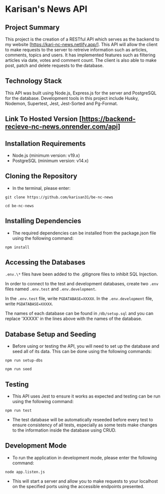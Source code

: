 # Karisan's News API

## Project Summary

This project is the creation of a RESTful API which serves as the backend to my website [https://kari-nc-news.netlify.app/]. This API will allow the client to make requests to the server to retreive information such as articles, comments, topics and users. It has implemented features such as filtering articles via date, votes and comment count. The client is also able to make post, patch and delete requests to the database.

## Technology Stack

This API was built using Node.js, Express.js for the server and PostgreSQL for the database. Development tools in this project include Husky, Nodemon, Supertest, Jest, Jest-Sorted and Pg-Format.

## Link To Hosted Version [https://backend-recieve-nc-news.onrender.com/api]

## Installation Requirements

- Node.js (minimum version: v19.x)
- PostgreSQL (minimum version: v14.x)

## Cloning the Repository

- In the terminal, please enter:

```
git clone https://github.com/karisan31/be-nc-news
```

```
cd be-nc-news
```

## Installing Dependencies

- The required dependencies can be installed from the package.json file using the following command:

```
npm install
```

## Accessing the Databases

`.env.\*` files have been added to the .gitignore files to inhibit SQL Injection.

In order to connect to the test and development databases, create two `.env` files named `.env.test` and `.env.development`.

In the `.env.test` file, write `PGDATABASE=XXXXX`.
In the `.env.development` file, write `PGDATABASE=XXXXX`.

The names of each database can be found in `/db/setup.sql` and you can replace 'XXXXX' in the lines above with the names of the database.

## Database Setup and Seeding

- Before using or testing the API, you will need to set up the database and seed all of its data. This can be done using the following commands:

```
npm run setup-dbs
```

```
npm run seed
```

## Testing

- This API uses Jest to ensure it works as expected and testing can be run using the following command:

```
npm run test
```

- The test database will be automatically reseeded before every test to ensure consistency of all tests, especially as some tests make changes to the information inside the database using CRUD.

## Development Mode

- To run the application in development mode, please enter the following command:

```
node app.listen.js
```

- This will start a server and allow you to make requests to your localhost on the specified ports using the accessible endpoints presented.
